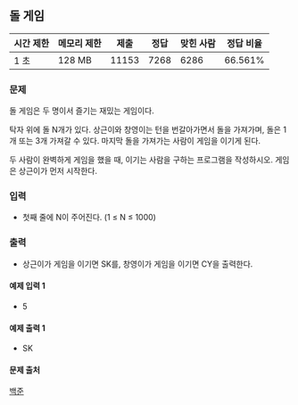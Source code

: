 ## 돌 게임 
 
|시간 제한|	메모리 제한|	제출|	정답|	맞힌 사람|	정답 비율|
|---|---|---|---|---|---|
|1 초|	128 MB|	11153|	7268|	6286|	66.561%|

### 문제
돌 게임은 두 명이서 즐기는 재밌는 게임이다.

탁자 위에 돌 N개가 있다. 상근이와 창영이는 턴을 번갈아가면서 돌을 가져가며, 돌은 1개 또는 3개 가져갈 수 있다. 마지막 돌을 가져가는 사람이 게임을 이기게 된다.

두 사람이 완벽하게 게임을 했을 때, 이기는 사람을 구하는 프로그램을 작성하시오. 게임은 상근이가 먼저 시작한다.

### 입력
- 첫째 줄에 N이 주어진다. (1 ≤ N ≤ 1000)

### 출력
- 상근이가 게임을 이기면 SK를, 창영이가 게임을 이기면 CY을 출력한다.

#### 예제 입력 1
- 5
#### 예제 출력 1
- SK

#### 문제 출처
[백준](https://www.acmicpc.net/problem/9655)